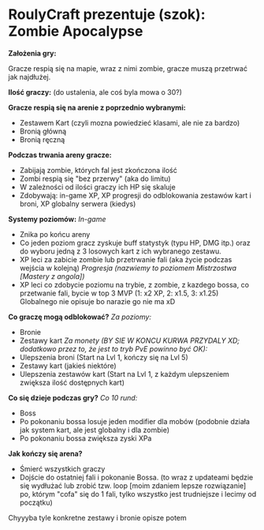 # RoulyCraft prezentuje (szok): Zombie Apocalypse

**Założenia gry:**

Gracze respią się na mapie, wraz z nimi zombie, gracze muszą przetrwać jak najdłużej.

**Ilość graczy:** 
(do ustalenia, ale coś byla mowa o 30?)

**Gracze respią się na arenie z poprzednio wybranymi:**
- Zestawem Kart (czyli mozna powiedzieć klasami, ale nie za bardzo)
- Bronią główną
- Bronią ręczną

**Podczas trwania areny gracze:**
- Zabijają zombie, których fal jest zkończona ilość
- Zombi respią się "bez przerwy" (aka do limitu)
- W zależności od ilości graczy ich HP się skaluje
- Zdobywają: in-game XP, XP progresji do odblokowania zestawów kart i broni, XP globalny serwera (kiedys)

**Systemy poziomów:**
*In-game*
- Znika po końcu areny
- Co jeden poziom gracz zyskuje buff statystyk (typu HP, DMG itp.) oraz do wyboru jedną z 3 losowych kart z ich wybranego zestawu.
- XP leci za zabicie zombie lub przetrwanie fali (aka życie podczas wejścia w kolejną)
*Progresja (nazwiemy to poziomem Mistrzostwa [Mastery z angola])*
- XP leci co zdobycie poziomu na trybie, z zombie, z kazdego bossa, co przetwanie fali, bycie w top 3 MVP (1: x2 XP, 2: x1.5, 3: x1.25)
Globalnego nie opisuje bo narazie go nie ma xD

**Co graczę mogą odblokować?**
*Za poziomy:*
- Bronie
- Zestawy kart
*Za monety (BY SIE W KONCU KURWA PRZYDALY XD; dodatkowo przez to, że jest to tryb PvE powinno być OK):*
- Ulepszenia broni (Start na Lvl 1, kończy się na Lvl 5)
- Zestawy kart (jakieś niektóre)
- Ulepszenia zestawów kart (Start na Lvl 1, z każdym ulepszeniem zwiększa ilość dostępnych kart)

**Co się dzieje podczas gry?**
*Co 10 rund:*
- Boss
- Po pokonaniu bossa losuje jeden modifier dla mobów (podobnie działa jak system kart, ale jest globalny i dla zombie)
- Po pokonaniu bossa zwiększa zyski XPa

**Jak kończy się arena?**
- Śmierć wszystkich graczy
- Dojście do ostatniej fali i pokonanie Bossa. (to wraz z updateami będzie się wydłużać lub zrobić tzw. loop [moim zdaniem lepsze rozwiązanie] po, którym "cofa" się do 1 fali, tylko wszystko jest trudniejsze i lecimy od początku)

Chyyyba tyle
konkretne zestawy i bronie opisze potem